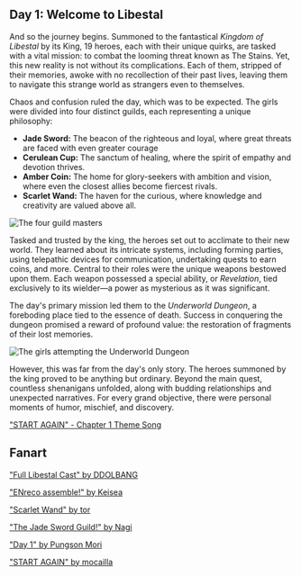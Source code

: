 ## Day 1: Welcome to Libestal

And so the journey begins. Summoned to the fantastical _Kingdom of Libestal_ by its King, 19 heroes, each with their unique quirks, are tasked with a vital mission: to combat the looming threat known as The Stains. Yet, this new reality is not without its complications. Each of them, stripped of their memories, awoke with no recollection of their past lives, leaving them to navigate this strange world as strangers even to themselves.

Chaos and confusion ruled the day, which was to be expected. The girls were divided into four distinct guilds, each representing a unique philosophy:

- **Jade Sword:** The beacon of the righteous and loyal, where great threats are faced with even greater courage
- **Cerulean Cup:** The sanctum of healing, where the spirit of empathy and devotion thrives.
- **Amber Coin:** The home for glory-seekers with ambition and vision, where even the closest allies become fiercest rivals.
- **Scarlet Wand:** The haven for the curious, where knowledge and creativity are valued above all.

![The four guild masters](images-opt/guildmasters-opt.webp)

Tasked and trusted by the king, the heroes set out to acclimate to their new world. They learned about its intricate systems, including forming parties, using telepathic devices for communication, undertaking quests to earn coins, and more. Central to their roles were the unique weapons bestowed upon them. Each weapon possessed a special ability, or _Revelation_, tied exclusively to its wielder—a power as mysterious as it was significant.

The day's primary mission led them to the _Underworld Dungeon_, a foreboding place tied to the essence of death. Success in conquering the dungeon promised a reward of profound value: the restoration of fragments of their lost memories.

![The girls attempting the Underworld Dungeon](images-opt/underworld-dungeon-opt.webp)

However, this was far from the day's only story. The heroes summoned by the king proved to be anything but ordinary. Beyond the main quest, countless shenanigans unfolded, along with budding relationships and unexpected narratives. For every grand objective, there were personal moments of humor, mischief, and discovery.

["START AGAIN" - Chapter 1 Theme Song](https://www.youtube.com/watch?v=r-kkCrVZUzc&ab_channel=hololiveEnglish)

## Fanart

["Full Libestal Cast" by DDOLBANG](https://x.com/DDOLBANG11/status/1902413203335999859)

<!-- ame, gura, calli, ina, kiara, moom, fauna, bae, kronii, irys, fuwawa, mococo, nerissa, shiori, bijou, liz, gigi, cecilia, raora -->

["ENreco assemble!" by Keisea](https://x.com/keiseeaaa/status/1832534510598250820)

<!-- nerissa, ina, raora, moom -->

["Scarlet Wand" by tor](https://x.com/torkirby/status/1830410419082510816)

<!-- fauna, gura, moom, nerissa, shiori -->

["The Jade Sword Guild!" by Nagi](https://x.com/Nagi_Nyaaa/status/1830397551553761776)

<!-- liz, calli, ame, fuwawa, mococo -->

["Day 1" by Pungson Mori](https://x.com/33aalloonnHD/status/1830096222046323027)

<!-- kiara, bijou, gura, nerissa, fauna, raora, shiori, irys, moom, kronii, ina, gigi -->

["START AGAIN" by mocailla](https://x.com/mocailla/status/1831321461212189031)

<!-- liz, nerissa, irys, calli -->
